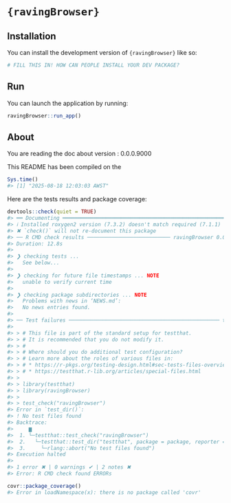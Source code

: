 
<!-- README.md is generated from README.Rmd. Please edit that file -->

# `{ravingBrowser}`

<!-- badges: start -->

<!-- badges: end -->

## Installation

You can install the development version of `{ravingBrowser}` like so:

``` r
# FILL THIS IN! HOW CAN PEOPLE INSTALL YOUR DEV PACKAGE?
```

## Run

You can launch the application by running:

``` r
ravingBrowser::run_app()
```

## About

You are reading the doc about version : 0.0.0.9000

This README has been compiled on the

``` r
Sys.time()
#> [1] "2025-08-18 12:03:03 AWST"
```

Here are the tests results and package coverage:

``` r
devtools::check(quiet = TRUE)
#> ══ Documenting ═════════════════════════════════════════════════════════════════
#> ℹ Installed roxygen2 version (7.3.2) doesn't match required (7.1.1)
#> ✖ `check()` will not re-document this package
#> ── R CMD check results ─────────────────────────── ravingBrowser 0.0.0.9000 ────
#> Duration: 12.8s
#> 
#> ❯ checking tests ...
#>   See below...
#> 
#> ❯ checking for future file timestamps ... NOTE
#>   unable to verify current time
#> 
#> ❯ checking package subdirectories ... NOTE
#>   Problems with news in ‘NEWS.md’:
#>   No news entries found.
#> 
#> ── Test failures ───────────────────────────────────────────────── testthat ────
#> 
#> > # This file is part of the standard setup for testthat.
#> > # It is recommended that you do not modify it.
#> > #
#> > # Where should you do additional test configuration?
#> > # Learn more about the roles of various files in:
#> > # * https://r-pkgs.org/testing-design.html#sec-tests-files-overview
#> > # * https://testthat.r-lib.org/articles/special-files.html
#> > 
#> > library(testthat)
#> > library(ravingBrowser)
#> > 
#> > test_check("ravingBrowser")
#> Error in `test_dir()`:
#> ! No test files found
#> Backtrace:
#>     ▆
#>  1. └─testthat::test_check("ravingBrowser")
#>  2.   └─testthat::test_dir("testthat", package = package, reporter = reporter, ..., load_package = "installed")
#>  3.     └─rlang::abort("No test files found")
#> Execution halted
#> 
#> 1 error ✖ | 0 warnings ✔ | 2 notes ✖
#> Error: R CMD check found ERRORs
```

``` r
covr::package_coverage()
#> Error in loadNamespace(x): there is no package called 'covr'
```
